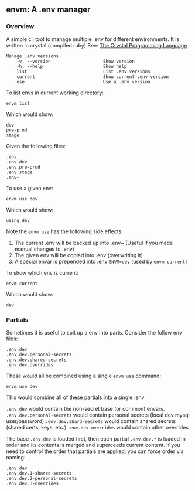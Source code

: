 ## envm: A .env manager

### Overview

A simple cli tool to manage multiple .env for different environments. It is written in crystal (compiled ruby) See: [The Crystal Programming Language](https://crystal-lang.org/)

```
Manage .env versions
    -v, --version                    Show version
    -h, --help                       Show help
    list                             List .env versions
    current                          Show current .env version
    use                              Use a .env version
```

To list envs in current working directory:

```
envm list
```

Which would show:

```
dev
pre-prod
stage
```

Given the following files:

```
.env
.env.dev
.env.pre-prod
.env.stage
.env~
```

To use a given env:

```
envm use dev
```

Which would show:

```
using dev
```

Note the `envm use` has the following side effects:

1. The current .env will be backed up into .env~ (Useful if you made manual changes to .env)
2. The given env will be copied into .env (overwriting it)
3. A special envar is prepended into .env `ENVM=dev` (used by `envm current`)

To show which env is current:

```
envm current
```

Which would show:

```
dev
```

### Partials

Sometimes it is useful to spit up a env into parts. Consider the follow env files:

```
.env.dev
.env.dev.personal-secrets
.env.dev.shared-secrets
.env.dev.overrides
```

These would all be combined using a single `envm use` command:

```
envm use dev
```

This would combine all of these partials into a single .env

`.env.dev` would contain the non-secret base (or common) envars.
`.env.dev.personal-secrets` would contain personal secrets (local dev mysql user/password)
`.env.dev.shard-secrets` would contain shared secrets (shared certs, keys, etc.)
`.env.dev.overrides` would contain other overrides

The base `.env.dev` is loaded first, then each partial `.env.dev.*` is loaded in order and its contents is merged and superceeds current content. If you need to control the order that partials are applied, you can force order via naming:

```
.env.dev
.env.dev.1-shared-secrets
.env.dev.2-personal-secrets
.env.dev.3-overrides
```
